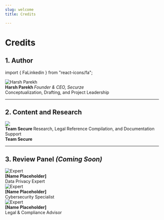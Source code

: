 ```yaml
---
slug: welcome
title: Credits

---
```


# Credits

## 1. Author

import { FaLinkedin } from "react-icons/fa";

<div style={{ display: "flex", alignItems: "center", marginBottom: "1.5rem" }}>
  <img 
    src="/img/harsh-parekh.png" 
    alt="Harsh Parekh" 
    style={{ width: "100px", height: "100px", borderRadius: "50%", marginRight: "1rem" }} 
  />
  <div>
    <strong style={{ display: "flex", alignItems: "center" }}>
      Harsh Parekh
      <a 
        href="https://www.linkedin.com/in/harshfromsecurze" 
        target="_blank" 
        rel="noopener noreferrer" 
        style={{ marginLeft: "6px", color: "#0A66C2", display: "inline-flex", alignItems: "center" }}
      >
        <FaLinkedin size={18} />
      </a>
    </strong>
    <em>Founder & CEO, Securze</em>
    <br />
    Conceptualization, Drafting, and Project Leadership
  </div>
</div>



---

## 2. Content and Research

<div style={{ display: "flex", alignItems: "center", marginBottom: "1.5rem" }}>
  <img 
    src="/img/securze-logo.png" 
    style={{ width: "100px", height: "100px", borderRadius: "50%", marginRight: "1rem" }} 
  />
  <div>
    <strong style={{ display: "flex", alignItems: "center" }}>
    Team Secure      
    <a 
        href="https://www.linkedin.com/company/securze" 
        target="_blank" 
        rel="noopener noreferrer" 
        style={{ marginLeft: "6px", color: "#0A66C2", display: "inline-flex", alignItems: "center" }}
      >
        <FaLinkedin size={18} />
      </a>
    </strong>
    Research, Legal Reference Compilation, and Documentation Support
  </div>
</div>

<div style={{ display: "flex", alignItems: "center", marginBottom: "1.5rem" }}>
  <div>
    <strong>Team Secure</strong><br />
  </div>
</div>


---

## 3. Review Panel *(Coming Soon)*

<div style={{ display: "flex", alignItems: "center", marginBottom: "1.5rem" }}>
  <img 
    src="/img/credits/placeholder.jpg" 
    alt="Expert" 
    style={{ width: "100px", height: "100px", borderRadius: "50%", marginRight: "1rem" }} 
  />
  <div>
    <strong>[Name Placeholder]</strong><br />
    Data Privacy Expert
  </div>
</div>

<div style={{ display: "flex", alignItems: "center", marginBottom: "1.5rem" }}>
  <img 
    src="/img/credits/placeholder.jpg" 
    alt="Expert" 
    style={{ width: "100px", height: "100px", borderRadius: "50%", marginRight: "1rem" }} 
  />
  <div>
    <strong>[Name Placeholder]</strong><br />
    Cybersecurity Specialist
  </div>
</div>

<div style={{ display: "flex", alignItems: "center", marginBottom: "1.5rem" }}>
  <img 
    src="/img/credits/placeholder.jpg" 
    alt="Expert" 
    style={{ width: "100px", height: "100px", borderRadius: "50%", marginRight: "1rem" }} 
  />
  <div>
    <strong>[Name Placeholder]</strong><br />
    Legal & Compliance Advisor
  </div>
</div>